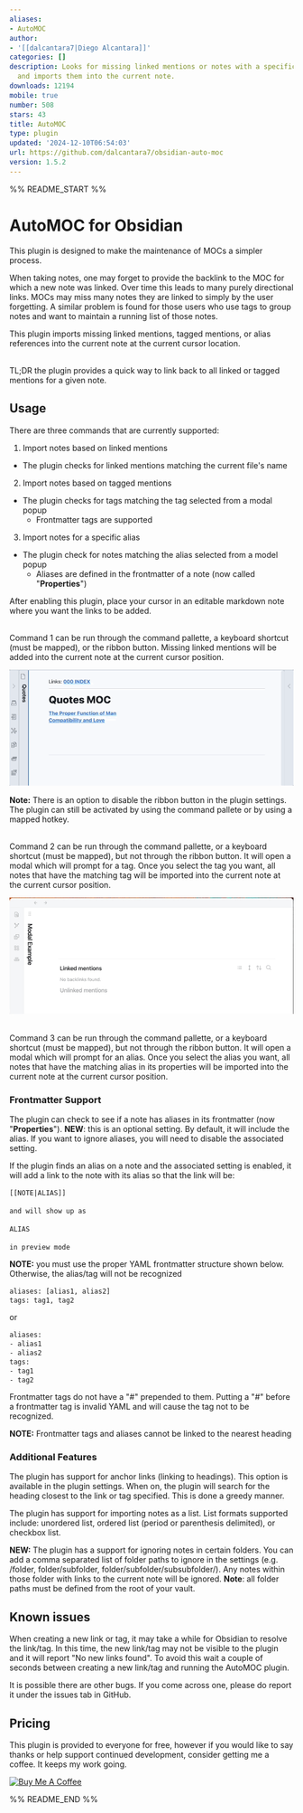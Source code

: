 ```yaml
---
aliases:
- AutoMOC
author:
- '[[dalcantara7|Diego Alcantara]]'
categories: []
description: Looks for missing linked mentions or notes with a specific tag or alias
  and imports them into the current note.
downloads: 12194
mobile: true
number: 508
stars: 43
title: AutoMOC
type: plugin
updated: '2024-12-10T06:54:03'
url: https://github.com/dalcantara7/obsidian-auto-moc
version: 1.5.2
---
```


%% README_START %%

# AutoMOC for Obsidian

This plugin is designed to make the maintenance of MOCs a simpler process. <br>

When taking notes, one may forget to provide the backlink to the MOC for which a new note was linked. Over time this leads to many purely directional links. MOCs may miss many notes they are linked to simply by the user forgetting. A similar problem is found for those users who use tags to group notes and want to maintain a running list of those notes.<br>

This plugin imports missing linked mentions, tagged mentions, or alias references into the current note at the current cursor location. <br><br>

TL;DR the plugin provides a quick way to link back to all linked or tagged mentions for a given note.
<br>

## Usage

There are three commands that are currently supported: <br>

1. Import notes based on linked mentions

-   The plugin checks for linked mentions matching the current file's name

2. Import notes based on tagged mentions

-   The plugin checks for tags matching the tag selected from a modal popup
    -   Frontmatter tags are supported

3. Import notes for a specific alias

-   The plugin check for notes matching the alias selected from a model popup
    -   Aliases are defined in the frontmatter of a note (now called "**Properties**")

After enabling this plugin, place your cursor in an editable markdown note where you want the links to be added.

<br>
Command 1 can be run through the command pallette, a keyboard shortcut (must be mapped), or the ribbon button. Missing linked mentions will be added into the current note at the current cursor position.

![demo](https://raw.githubusercontent.com/dalcantara7/obsidian-auto-moc/HEAD/assets/auto-moc-demo.gif)

**Note:** There is an option to disable the ribbon button in the plugin settings. The plugin can still be activated by using the command pallete or by using a mapped hotkey.

<br>
Command 2 can be run through the command pallette, or a keyboard shortcut (must be mapped), but not through the ribbon button. It will open a modal which will prompt for a tag. Once you select the tag you want, all notes that have the matching tag will be imported into the current note at the current cursor position.

![demo](https://raw.githubusercontent.com/dalcantara7/obsidian-auto-moc/HEAD/assets/modal-demo.gif)

<br>
Command 3 can be run through the command pallette, or a keyboard shortcut (must be mapped), but not through the ribbon button. It will open a modal which will prompt for an alias. Once you select the alias you want, all notes that have the matching alias in its properties will be imported into the current note at the current cursor position.

### Frontmatter Support

The plugin can check to see if a note has aliases in its frontmatter (now "**Properties**"). **NEW**: this is an optional setting. By default, it will include the alias. If you want to ignore aliases, you will need to disable the associated setting.

If the plugin finds an alias on a note and the associated setting is enabled, it will add a link to the note with its alias so that the link will be:

```
[[NOTE|ALIAS]]

and will show up as

ALIAS

in preview mode
```

**NOTE:** you must use the proper YAML frontmatter structure shown below. Otherwise, the alias/tag will not be recognized

```
aliases: [alias1, alias2]
tags: tag1, tag2
```

or

```
aliases:
- alias1
- alias2
tags:
- tag1
- tag2
```

Frontmatter tags do not have a "#" prepended to them. Putting a "#" before a frontmatter tag is invalid YAML and will cause the tag not to be recognized.

**NOTE:** Frontmatter tags and aliases cannot be linked to the nearest heading

### Additional Features

The plugin has support for anchor links (linking to headings). This option is available in the plugin settings. When on, the plugin will search for the heading closest to the link or tag specified. This is done a greedy manner.

The plugin has support for importing notes as a list. List formats supported include: unordered list, ordered list (period or parenthesis delimited), or checkbox list.

**NEW:** The plugin has a support for ignoring notes in certain folders. You can add a comma separated list of folder paths to ignore in the settings (e.g. /folder, folder/subfolder, folder/subfolder/subsubfolder/). Any notes within those folder with links to the current note will be ignored. **Note**: all folder paths must be defined from the root of your vault.

## Known issues

When creating a new link or tag, it may take a while for Obsidian to resolve the link/tag. In this time, the new link/tag may not be visible to the plugin and it will report "No new links found". To avoid this wait a couple of seconds between creating a new link/tag and running the AutoMOC plugin.

It is possible there are other bugs. If you come across one, please do report it under the issues tab in GitHub.

## Pricing

This plugin is provided to everyone for free, however if you would like to say thanks or help support continued development, consider getting me a coffee. It keeps my work going.

<a href="https://www.buymeacoffee.com/dalca7" target="_blank"><img src="https://cdn.buymeacoffee.com/buttons/default-orange.png" alt="Buy Me A Coffee" height="41" width="174"></a>


%% README_END %%